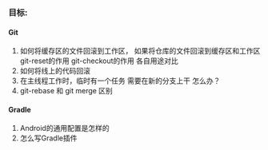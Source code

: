 
### 目标:

#### Git  
1. 如何将缓存区的文件回滚到工作区， 如果将仓库的文件回滚到缓存区和工作区  git-reset的作用 git-checkout的作用 各自用途对比
2. 如何将线上的代码回滚
3. 在主线程工作时，临时有一个任务 需要在新的分支上干 怎么办？
4. git-rebase 和 git merge 区别

#### Gradle
1. Android的通用配置是怎样的
2. 怎么写Gradle插件

#### 